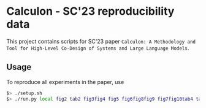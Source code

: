 # Calculon - SC'23 reproducibility data

This project contains scripts for SC'23 paper `Calculon: A Methodology and Tool for High-Level Co-Design of Systems and Large Language Models`.

## Usage
To reproduce all experiments in the paper, use

``` sh
$> ./setup.sh
$> ./run.py local fig2 tab2 fig3fig4 fig5 fig6fig8fig9 fig7fig10tab4 tab3
```
